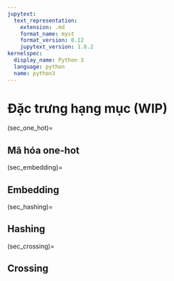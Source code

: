 ```yaml
---
jupytext:
  text_representation:
    extension: .md
    format_name: myst
    format_version: 0.12
    jupytext_version: 1.8.2
kernelspec:
  display_name: Python 3
  language: python
  name: python3
---
```


# Đặc trưng hạng mục (WIP)

(sec_one_hot)=
## Mã hóa one-hot

(sec_embedding)=
## Embedding

(sec_hashing)=
## Hashing

(sec_crossing)=
## Crossing
